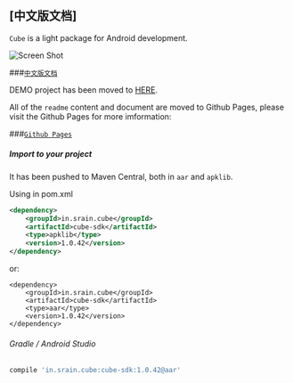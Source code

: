 [中文版文档]
---
`Cube` is a light package for Android development.

![Screen Shot](https://raw.githubusercontent.com/etao-open-source/cube-sdk/dev/screen-shot.png)

###[`中文版文档`](http://cube-sdk.liaohuqiu.net/cn)

DEMO project has been moved to [HERE](https://github.com/liaohuqiu/android-cube-app).

All of the `readme` content and document are moved to Github Pages, please visit the Github Pages for more imformation:

###[`Github Pages`](http://cube-sdk.liaohuqiu.net)

##### Import to your project

It has been pushed to Maven Central, both in `aar` and `apklib`.

Using in pom.xml

```xml
<dependency>
    <groupId>in.srain.cube</groupId>
    <artifactId>cube-sdk</artifactId>
    <type>apklib</type>
    <version>1.0.42</version>
</dependency>
```

or:

```
<dependency>
    <groupId>in.srain.cube</groupId>
    <artifactId>cube-sdk</artifactId>
    <type>aar</type>
    <version>1.0.42</version>
</dependency>
```

###### Gradle / Android Studio

``` gradle 
compile 'in.srain.cube:cube-sdk:1.0.42@aar'
`````
